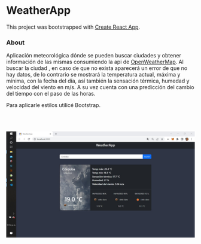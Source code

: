 # WeatherApp

This project was bootstrapped with [Create React App](https://github.com/facebook/create-react-app).



### About
Aplicación meteorológica dónde se pueden buscar ciudades y obtener información de las mismas consumiendo la api de [OpenWeatherMap](https://openweathermap.org).
Al buscar la ciudad , en caso de que no exista aparecerá un error de que no hay datos, de lo contrario se mostrará la temperatura actual, máxima y mínima, con la fecha del día, así también la sensación térmica, humedad y velocidad del viento en m/s. 
A su vez cuenta con una predicción del cambio del tiempo con el paso de las horas.

Para aplicarle estilos utilicé Bootstrap.


<br/>

<br/>
<p>
 <img alignself=center width=800px src="fotoreadme.jpeg"  alt="readme" />
</p>